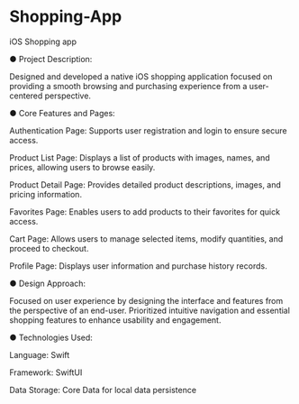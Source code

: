 # Shopping-App
iOS Shopping app 

● Project Description:

Designed and developed a native iOS shopping application focused on providing a smooth browsing and purchasing experience from a user-centered perspective.

● Core Features and Pages:

Authentication Page: Supports user registration and login to ensure secure access.

Product List Page: Displays a list of products with images, names, and prices, allowing users to browse easily.

Product Detail Page: Provides detailed product descriptions, images, and pricing information.

Favorites Page: Enables users to add products to their favorites for quick access.

Cart Page: Allows users to manage selected items, modify quantities, and proceed to checkout.

Profile Page: Displays user information and purchase history records.

● Design Approach:

Focused on user experience by designing the interface and features from the perspective of an end-user.
Prioritized intuitive navigation and essential shopping features to enhance usability and engagement.

● Technologies Used:

Language: Swift

Framework: SwiftUI

Data Storage: Core Data for local data persistence

